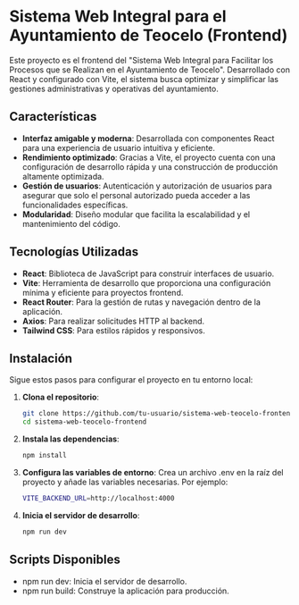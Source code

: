 # Sistema Web Integral para el Ayuntamiento de Teocelo (Frontend)

Este proyecto es el frontend del "Sistema Web Integral para Facilitar los Procesos que se Realizan en el Ayuntamiento de Teocelo". Desarrollado con React y configurado con Vite, el sistema busca optimizar y simplificar las gestiones administrativas y operativas del ayuntamiento.

## Características

- **Interfaz amigable y moderna**: Desarrollada con componentes React para una experiencia de usuario intuitiva y eficiente.
- **Rendimiento optimizado**: Gracias a Vite, el proyecto cuenta con una configuración de desarrollo rápida y una construcción de producción altamente optimizada.
- **Gestión de usuarios**: Autenticación y autorización de usuarios para asegurar que solo el personal autorizado pueda acceder a las funcionalidades específicas.
- **Modularidad**: Diseño modular que facilita la escalabilidad y el mantenimiento del código.

## Tecnologías Utilizadas

- **React**: Biblioteca de JavaScript para construir interfaces de usuario.
- **Vite**: Herramienta de desarrollo que proporciona una configuración mínima y eficiente para proyectos frontend.
- **React Router**: Para la gestión de rutas y navegación dentro de la aplicación.
- **Axios**: Para realizar solicitudes HTTP al backend.
- **Tailwind CSS**: Para estilos rápidos y responsivos.

## Instalación

Sigue estos pasos para configurar el proyecto en tu entorno local:

1. **Clona el repositorio**:

   ```bash
   git clone https://github.com/tu-usuario/sistema-web-teocelo-frontend.git
   cd sistema-web-teocelo-frontend
   ```

2. **Instala las dependencias**:
   
   ```bash
   npm install
   ```

4. **Configura las variables de entorno**:
   Crea un archivo .env en la raíz del proyecto y añade las variables necesarias. Por ejemplo:
   
   ```bash
   VITE_BACKEND_URL=http://localhost:4000
   ```

5. **Inicia el servidor de desarrollo**:
      
   ```bash
   npm run dev
   ```

## Scripts Disponibles
- npm run dev: Inicia el servidor de desarrollo.
- npm run build: Construye la aplicación para producción.
